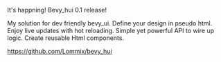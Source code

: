It's happning! Bevy_hui 0.1 release!

My solution for dev friendly bevy_ui. Define your design in pseudo
html. Enjoy live updates with hot reloading. Simple yet powerful API
to wire up logic. Create reusable Html components.

https://github.com/Lommix/bevy_hui
